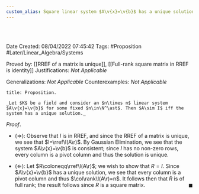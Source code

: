 ```yaml
---
custom_alias: Square linear system $A\v{x}=\v{b}$ has a unique solution $\Leftrightarrow$ $A\sim I$
---
```


<br />
<br />

Date Created: 08/04/2022 07:45:42
Tags: #Proposition #Later/Linear_Algebra/Systems

Proved by: [[RREF of a matrix is unique]], [[Full-rank square matrix in RREF is identity]]
Justifications: _Not Applicable_

Generalizations: _Not Applicable_
Counterexamples: _Not Applicable_

``` ad-Proposition
title: Proposition.

_Let $K$ be a field and consider an $n\times n$ linear system $A\v{x}=\v{b}$ for some fixed $n\in\N^\ast$. Then $A\sim I$ iff the system has a unique solution._

```

_Proof_.
* ($\Rightarrow$): Observe that $I$ is in RREF, and since the RREF of a matrix is unique, we see that $I=\rref\l(A\r)$. By Gaussian Elimination, we see that the system $A\v{x}=\v{b}$ is consistent; since $I$ has no non-zero rows, every column is a pivot column and thus the solution is unique.

* ($\Leftarrow$): Let $R\coloneqq\rref\l(A\r)$; we wish to show that $R=I$. Since $A\v{x}=\v{b}$ has a unique solution, we see that every column is a pivot column and thus $\col\rank\l(A\r)=n$. It follows then that $R$ is of full rank; the result follows since $R$ is a square matrix.<span style="float:right;">$\blacksquare$</span>
